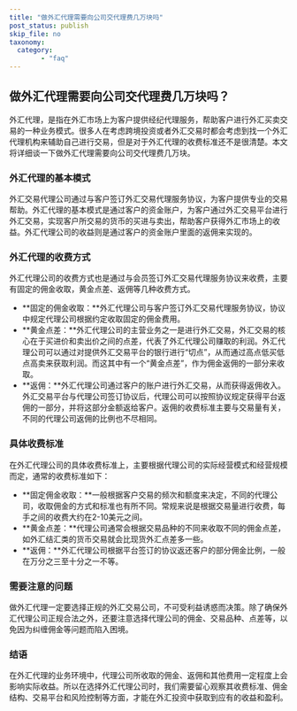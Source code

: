 ```yaml
---
title: "做外汇代理需要向公司交代理费几万块吗"
post_status: publish
skip_file: no
taxonomy:
  category:
        - "faq"
---
```


## 做外汇代理需要向公司交代理费几万块吗？

外汇代理，是指在外汇市场上为客户提供经纪代理服务，帮助客户进行外汇买卖交易的一种业务模式。很多人在考虑跨境投资或者外汇交易时都会考虑到找一个外汇代理机构来辅助自己进行交易，但是对于外汇代理的收费标准还不是很清楚。本文将详细谈一下做外汇代理需要向公司交代理费几万块。

### 外汇代理的基本模式

外汇交易代理公司通过与客户签订外汇交易代理服务协议，为客户提供专业的交易帮助。外汇代理的基本模式是通过客户的资金账户，为客户通过外汇交易平台进行外汇交易，实现客户所交易的货币的买进与卖出，帮助客户获得外汇市场上的收益。外汇代理公司的收益则是通过客户的资金账户里面的返佣来实现的。

### 外汇代理的收费方式

外汇代理公司的收费方式也是通过与会员签订外汇交易代理服务协议来收费，主要有固定的佣金收取，黄金点差、返佣等几种收费方式。

- **固定的佣金收取：**外汇代理公司与客户签订外汇交易代理服务协议，协议中规定代理公司根据约定收取固定的佣金费用。
- **黄金点差：**外汇代理公司的主营业务之一是进行外汇交易，外汇交易的核心在于买进价和卖出价之间的点差，代表了外汇代理公司赚取的利润。外汇代理公司可以通过对提供外汇交易平台的银行进行“切点”，从而通过高点低买低点高卖来获取利润。而这其中有一个“黄金点差”，作为佣金返佣的一部分来收取。
- **返佣：**外汇代理公司通过客户的账户进行外汇交易，从而获得返佣收入。外汇交易平台与代理公司签订协议后，代理公司可以按照协议规定获得平台返佣的一部分，并将这部分金额返给客户。返佣的收费标准主要与交易量有关，不同的代理公司返佣的比例也不尽相同。

### 具体收费标准

在外汇代理公司的具体收费标准上，主要根据代理公司的实际经营模式和经营规模而定，通常的收费标准如下：

- **固定佣金收取：**一般根据客户交易的频次和额度来决定，不同的代理公司，收取佣金的方式和标准也有所不同。常规来说是根据交易量进行收费，每手之间的收费大约在2-10美元之间。
- **黄金点差：**代理公司通常会根据交易品种的不同来收取不同的佣金点差，如外汇结汇类的货币交易就会比现货外汇点差多一些。
- **返佣：**外汇代理公司根据平台签订的协议返还客户的部分佣金比例，一般在万分之三至十分之一不等。

### 需要注意的问题

做外汇代理一定要选择正规的外汇交易公司，不可受利益诱惑而决策。除了确保外汇代理公司正规合法之外，还要注意选择代理公司的佣金、交易品种、点差等，以免因为纠缠佣金等问题而陷入困境。

### 结语

在外汇代理的业务环境中，代理公司所收取的佣金、返佣和其他费用一定程度上会影响实际收益。所以在选择外汇代理公司时，我们需要留心观察其收费标准、佣金结构、交易平台和风险控制等方面，才能在外汇投资中获取到应有的收益和盈利。
